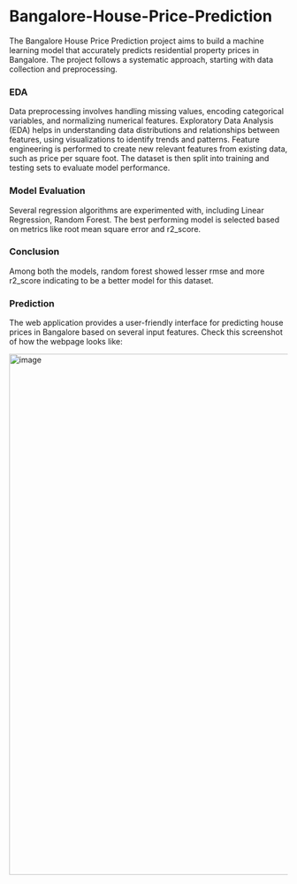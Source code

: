 # Bangalore-House-Price-Prediction

The Bangalore House Price Prediction project aims to build a machine learning model that accurately predicts residential property prices in Bangalore. The project follows a systematic approach, starting with data collection and preprocessing.

### EDA
Data preprocessing involves handling missing values, encoding categorical variables, and normalizing numerical features. Exploratory Data Analysis (EDA) helps in understanding data distributions and relationships between features, using visualizations to identify trends and patterns. Feature engineering is performed to create new relevant features from existing data, such as price per square foot. The dataset is then split into training and testing sets to evaluate model performance.

### Model Evaluation
Several regression algorithms are experimented with, including Linear Regression, Random Forest. The best performing model is selected based on metrics like root mean square error and r2_score.

### Conclusion
Among both the models, random forest showed lesser rmse and more r2_score indicating to be a better model for this dataset.

### Prediction
The web application provides a user-friendly interface for predicting house prices in Bangalore based on several input features. 
Check this screenshot of how the webpage looks like:


<img width="941" alt="image" src="https://github.com/madhu-smita-behera/Bangalore-House-Price-Prediction-Model/assets/164523849/c2fe3391-1991-4ce1-9101-10155e4d1a34">


